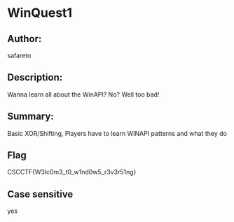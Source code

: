 # WinQuest1

## Author:
safareto
 
## Description:
Wanna learn all about the WinAPI? No? Well too bad!

## Summary:
Basic XOR/Shifting, Players have to learn WINAPI patterns and what they do 

## Flag
CSCCTF{W3lc0m3_t0_w1nd0w5_r3v3r51ng}

## Case sensitive 
yes